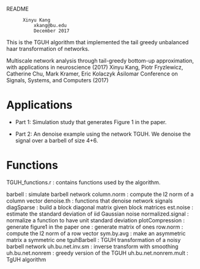 README

	      Xinyu Kang
              xkang@bu.edu
              December 2017

  This is the TGUH algorithm that implemented the tail greedy unbalanced haar transformation of networks.

  Multiscale network analysis through tail-greedy bottom-up approximation, with applications in neuroscience (2017)
	Xinyu Kang, Piotr Fryzlewicz, Catherine Chu, Mark Kramer, Eric Kolaczyk
	Asilomar Conference on Signals, Systems, and Computers (2017)

Applications 
===========================================================================================

- Part 1: 	Simulation study that generates Figure 1 in the paper.

- Part 2: 	An denoise example using the network TGUH.
		We denoise the signal over a barbell of size 4+6.

Functions 
===========================================================================================

TGUH_functions.r  : contains functions used by the algorithm.

barbell			: simulate barbell network 
column.norm		: compute the l2 norm of a column vector 
denoise.th		: functions that denoise network signals
diagSparse		: build a block diagonal matrix given block matrices
est.noise		: estimate the standard deviation of iid Gaussian noise
normalized.signal	: normalize a function to have unit standard deviation
plotCompression		: generate figure1 in the paper
one			: generate matrix of ones
row.norm		: compute the l2 norm of a row vector
sym.by.avg		: make an asymmetric matrix a symmetric one
tguhBarbell		: TGUH transformation of a noisy barbell network
uh.bu.net.inv.sm	: inverse transform with smoothing
uh.bu.net.nonrem	: greedy version of the TGUH
uh.bu.net.nonrem.mult	: TgUH algorithm

